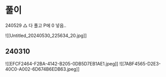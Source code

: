 # 풀이

240529 △ 다 풀고 P에 0 넣음..

![[Untitled_20240530_225634_20.jpg]]

## 240310
![[EFCF2464-F2BA-4142-B205-0DB5D7EB1AE1.jpeg]]
![[7ABF4565-D2E3-40C0-A002-6D674B6EDB63.jpeg]]
